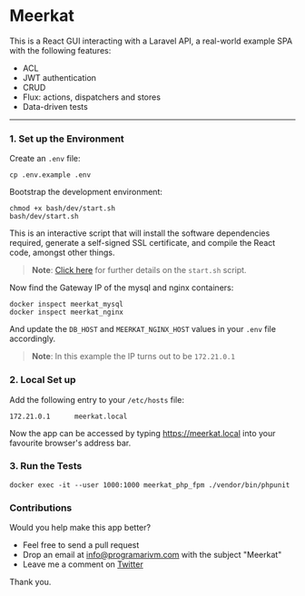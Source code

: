 # Meerkat

This is a React GUI interacting with a Laravel API, a real-world example SPA with the following features:

- ACL
- JWT authentication
- CRUD
- Flux: actions, dispatchers and stores
- Data-driven tests

---

### 1. Set up the Environment

Create an `.env` file:

    cp .env.example .env

Bootstrap the development environment:

    chmod +x bash/dev/start.sh
    bash/dev/start.sh

This is an interactive script that will install the software dependencies required, generate a self-signed SSL certificate, and compile the React code, amongst other things.

> **Note**: [Click here](https://github.com/programarivm/meerkat/blob/master/bash/dev/start.sh) for further details on the `start.sh` script.

Now find the Gateway IP of the mysql and nginx containers:

    docker inspect meerkat_mysql
    docker inspect meerkat_nginx

And update the `DB_HOST` and `MEERKAT_NGINX_HOST` values in your `.env` file accordingly.

> **Note**: In this example the IP turns out to be `172.21.0.1`

### 2. Local Set up

Add the following entry to your `/etc/hosts` file:

    172.21.0.1      meerkat.local

Now the app can be accessed by typing https://meerkat.local into your favourite browser's address bar.

### 3. Run the Tests

    docker exec -it --user 1000:1000 meerkat_php_fpm ./vendor/bin/phpunit

### Contributions

Would you help make this app better?

- Feel free to send a pull request
- Drop an email at info@programarivm.com with the subject "Meerkat"
- Leave me a comment on [Twitter](https://twitter.com/programarivm)

Thank you.
